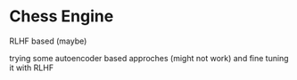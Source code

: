 # Chess Engine
RLHF based (maybe) 

trying some autoencoder based approches (might not work) and fine tuning it with RLHF
